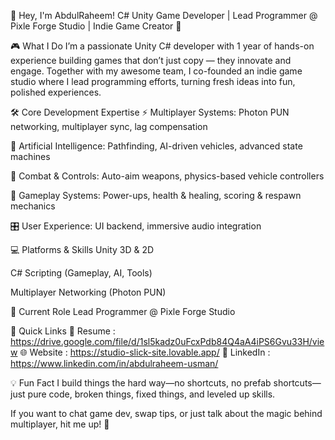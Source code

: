 👋 Hey, I'm AbdulRaheem!
C# Unity Game Developer | Lead Programmer @ Pixle Forge Studio | Indie Game Creator 🚀

🎮 What I Do
I’m a passionate Unity C# developer with 1 year of hands-on experience building games that don’t just copy — they innovate and engage. Together with my awesome team, I co-founded an indie game studio where I lead programming efforts, turning fresh ideas into fun, polished experiences.

🛠 Core Development Expertise
⚡ Multiplayer Systems: Photon PUN networking, multiplayer sync, lag compensation

🤖 Artificial Intelligence: Pathfinding, AI-driven vehicles, advanced state machines

🔫 Combat & Controls: Auto-aim weapons, physics-based vehicle controllers

🎲 Gameplay Systems: Power-ups, health & healing, scoring & respawn mechanics

🎛 User Experience: UI backend, immersive audio integration

💻 Platforms & Skills
Unity 3D & 2D

C# Scripting (Gameplay, AI, Tools)

Multiplayer Networking (Photon PUN)

🚀 Current Role
Lead Programmer @ Pixle Forge Studio

🔗 Quick Links
📄 Resume  : https://drive.google.com/file/d/1sl5kadz0uFcxPdb84Q4aA4iPS6Gvu33H/view
🌐 Website : https://studio-slick-site.lovable.app/
🔗 LinkedIn : https://www.linkedin.com/in/abdulraheem-usman/

💡 Fun Fact
I build things the hard way—no shortcuts, no prefab shortcuts—just pure code, broken things, fixed things, and leveled up skills.

If you want to chat game dev, swap tips, or just talk about the magic behind multiplayer, hit me up! 🎉
